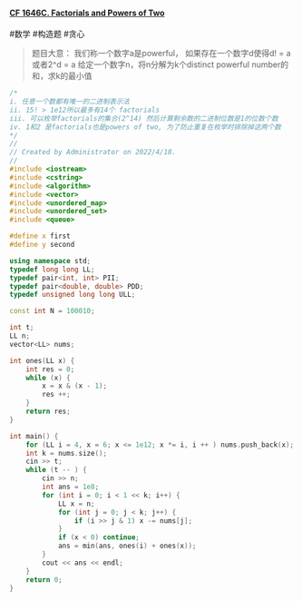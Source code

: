 #### [CF 1646C. Factorials and Powers of Two](https://codeforces.com/contest/1646/problem/C)
#数学 #构造题 #贪心
> 题目大意：
> 我们称一个数字a是powerful， 如果存在一个数字d使得d! = a或者2^d = a
> 给定一个数字n，将n分解为k个distinct powerful number的和，求k的最小值
~~~c++
/*
i. 任意一个数都有唯一的二进制表示法
ii. 15! > 1e12所以最多有14个 factorials
iii. 可以枚举factorials的集合(2^14) 然后计算剩余数的二进制位数是1的位数个数
iv. 1和2 是factorials也是powers of two, 为了防止重复在枚举时排除掉这两个数
*/
//
// Created by Administrator on 2022/4/18.
//
#include <iostream>
#include <cstring>
#include <algorithm>
#include <vector>
#include <unordered_map>
#include <unordered_set>
#include <queue>

#define x first
#define y second

using namespace std;
typedef long long LL;
typedef pair<int, int> PII;
typedef pair<double, double> PDD;
typedef unsigned long long ULL;

const int N = 100010;

int t;
LL n;
vector<LL> nums;

int ones(LL x) {
    int res = 0;
    while (x) {
        x = x & (x - 1);
        res ++;
    }
    return res;
}

int main() {
    for (LL i = 4, x = 6; x <= 1e12; x *= i, i ++ ) nums.push_back(x);
    int k = nums.size();
    cin >> t;
    while (t -- ) {
        cin >> n;
        int ans = 1e8;
        for (int i = 0; i < 1 << k; i++) {
            LL x = n;
            for (int j = 0; j < k; j++) {
                if (i >> j & 1) x -= nums[j];
            }
            if (x < 0) continue;
            ans = min(ans, ones(i) + ones(x));
        }
        cout << ans << endl;
    }
    return 0;
}
~~~
